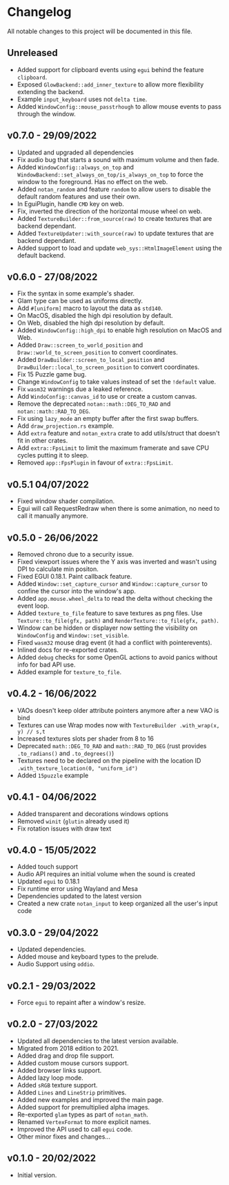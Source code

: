 # Changelog
All notable changes to this project will be documented in this file.

## Unreleased

- Added support for clipboard events using `egui` behind the feature `clipboard`.
- Exposed `GlowBackend::add_inner_texture` to allow more flexibility extending the backend.
- Example `input_keyboard` uses not `delta time`.
- Added `WindowConfig::mouse_passtrhough` to allow mouse events to pass through the window.

## v0.7.0 - 29/09/2022

- Updated and upgraded all dependencies
- Fix audio bug that starts a sound with maximum volume and then fade.
- Added `WindowConfig::always_on_top` and `WindowBackend::set_always_on_top/is_always_on_top` to force the window to the foreground. Has no effect on the web.
- Added `notan_random` and feature `random` to allow users to disable the default random features and use their own.
- In EguiPlugin, handle `CMD` key on web.
- Fix, inverted the direction of the horizontal mouse wheel on web. 
- Added `TextureBuilder::from_source(raw)` to create textures that are backend dependant. 
- Added `TextureUpdater::with_source(raw)` to update textures that are backend dependant.
- Added support to load and update `web_sys::HtmlImageElement` using the default backend.

## v0.6.0 - 27/08/2022

- Fix the syntax in some example's shader.
- Glam type can be used as uniforms directly.
- Add `#[uniform]` macro to layout the data as `std140`.
- On MacOS, disabled the high dpi resolution by default.
- On Web, disabled the high dpi resolution by default.
- Added `WindowConfig::high_dpi` to enable high resolution on MacOS and Web.
- Added `Draw::screen_to_world_position` and `Draw::world_to_screen_position` to convert coordinates.
- Added `DrawBuilder::screen_to_local_position` and `DrawBuilder::local_to_screen_position` to convert coordinates.
- Fix 15 Puzzle game bug.
- Change `WindowConfig` to take values instead of set the `!default` value.
- Fix `wasm32` warnings due a leaked reference.
- Add `WindoConfig::canvas_id` to use or create a custom canvas.
- Remove the deprecated `notan::math::DEG_TO_RAD` and `notan::math::RAD_TO_DEG`.
- Fix using `lazy_mode` an empty buffer after the first swap buffers.
- Add `draw_projection.rs` example.
- Add `extra` feature and `notan_extra` crate to add utils/struct that doesn't fit in other crates.
- Add `extra::FpsLimit` to limit the maximum framerate and save CPU cycles putting it to sleep.
- Removed `app::FpsPlugin` in favour of `extra::FpsLimit`.

## v0.5.1  04/07/2022

- Fixed window shader compilation. 
- Egui will call RequestRedraw when there is some animation, no need to call it manually anymore.

## v0.5.0 - 26/06/2022

- Removed chrono due to a security issue.
- Fixed viewport issues where the Y axis was inverted and wasn't using DPI to calculate min positon.
- Fixed EGUI 0.18.1. Paint callback feature.
- Added `Window::set_capture_cursor` and `Window::capture_cursor` to confine the cursor into the window's app.
- Added `app.mouse.wheel_delta` to read the delta without checking the event loop.
- Added `texture_to_file` feature to save textures as png files. Use `Texture::to_file(gfx, path)` and `RenderTexture::to_file(gfx, path)`.
- Window can be hidden or displayer now setting the visibility on `WindowConfig` and `Window::set_visible`.
- Fixed `wasm32` mouse drag event (it had a conflict with pointerevents).
- Inlined docs for re-exported crates.
- Added `debug` checks for some OpenGL actions to avoid panics without info for bad API use.
- Added example for `texture_to_file`.

## v0.4.2 - 16/06/2022

* VAOs doesn't keep older attribute pointers anymore after a new VAO is bind
* Textures can use Wrap modes now with `TextureBuilder .with_wrap(x, y) // s,t`
* Increased textures slots per shader from 8 to 16
* Deprecated `math::DEG_TO_RAD` and `math::RAD_TO_DEG` (rust provides `.to_radians()` and `.to_degrees()`)
* Textures need to be declared on the pipeline with the location ID `.with_texture_location(0, "uniform_id")`
* Added `15puzzle` example

## v0.4.1 - 04/06/2022

- Added transparent and decorations windows options
- Removed `winit` (`glutin` already used it)
- Fix rotation issues with draw text

## v0.4.0 - 15/05/2022

* Added touch support
* Audio API requires an initial volume when the sound is created
* Updated `egui` to 0.18.1
* Fix runtime error using Wayland and Mesa
* Dependencies updated to the latest version
* Created a new crate `notan_input` to keep organized all the user's input code

## v0.3.0 - 29/04/2022

- Updated dependencies.
- Added mouse and keyboard types to the prelude.
- Audio Support using `oddio`.

## v0.2.1 - 29/03/2022

- Force `egui` to repaint after a window's resize.

## v0.2.0 - 27/03/2022

- Updated all dependencies to the latest version available.
- Migrated from 2018 edition to 2021.
- Added drag and drop file support.
- Added custom mouse cursors support.
- Added browser links support.
- Added lazy loop mode.
- Added `sRGB` texture support.
- Added `Lines` and `LineStrip` primitives.
- Added new examples and improved the main page.
- Added support for premultiplied alpha images.
- Re-exported `glam` types as part of `notan_math`.
- Renamed `VertexFormat` to more explicit names.
- Improved the API used to call `egui` code.
- Other minor fixes and changes...

## v0.1.0 - 20/02/2022

- Initial version.

